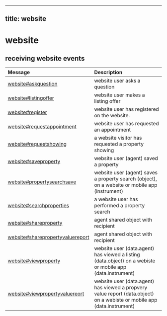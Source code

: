 

---
title: website
---
# website






## receiving website events

| Message | Description |
| :---- | :---------- |
| [website#askquestion](#website#askquestion) | website user asks a question |
| [website#listingoffer](#website#listingoffer) | website user makes a listing offer |
| [website#register](#website#register) | website user has registered on the website. |
| [website#requestappointment](#website#requestappointment) | website user has requested an appointment |
| [website#requestshowing](#website#requestshowing) | a website visitor has requested a property showing |
| [website#saveproperty](#website#saveproperty) | website user (agent) saved a property |
| [website#propertysearchsave](#website#propertysearchsave) | website user (agent) saves a property search (object), on a website or mobile app (instrument) |
| [website#searchproperties](#website#searchproperties) | a website user has performed a property search |
| [website#shareproperty](#website#shareproperty) | agent shared object with recipient |
| [website#sharepropertyvaluereport](#website#sharepropertyvaluereport) | agent shared object with recipient |
| [website#viewproperty](#website#viewproperty) | website user (data.agent) has viewed a listing (data.object) on a webiste or mobile app (data.instrument) |
| [website#viewpropertyvaluereort](#website#viewpropertyvaluereort) | website user (data.agent) has viewed a propvery value report (data.object) on a webiste or mobile app (data.instrument) |




